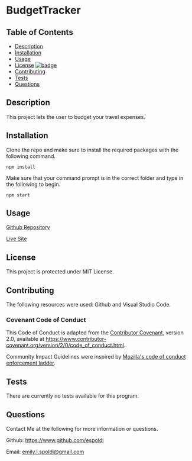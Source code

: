 # BudgetTracker

## Table of Contents

* [Description](#Description)
* [Installation](#Installation)
* [Usage](#Usage)
* [License](#License) [![badge](https://img.shields.io/badge/License-MIT-yellow.svg)](https://opensource.org/licenses/MIT)
* [Contributing](#Contributing)
* [Tests](#Tests)
* [Questions](#Questions)

## Description

This project lets the user to budget your travel expenses.

## Installation

Clone the repo and make sure to install the required packages with the following command.

    npm install

Make sure that your command prompt is in the correct folder and type in the following to begin.

    npm start

## Usage

[Github Repository](https://github.com/espoldi/BudgetTracker)

[Live Site](https://mysterious-ocean-46700.herokuapp.com/)

## License

This project is protected under MIT License.

## Contributing

The following resources were used: Github and Visual Studio Code.

### Covenant Code of Conduct

This Code of Conduct is adapted from the [Contributor Covenant][homepage],
version 2.0, available at
https://www.contributor-covenant.org/version/2/0/code_of_conduct.html.

Community Impact Guidelines were inspired by [Mozilla's code of conduct
enforcement ladder](https://github.com/mozilla/diversity).

[homepage]: https://www.contributor-covenant.org

## Tests

There are currently no tests available for this program.

## Questions

Contact Me at the following for more information or questions.

Github: https://www.github.com/espoldi

Email: emily.l.spoldi@gmail.com